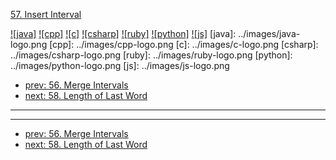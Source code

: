 [57. Insert Interval](https://leetcode.com/problems/insert-interval/)

[![java]](../java/057-insert-interval.md)
[![cpp]](../cpp/057-insert-interval.md)
[![c]](../c/057-insert-interval.md)
[![csharp]](../csharp/057-insert-interval.md)
[![ruby]](../ruby/057-insert-interval.md)
[![python]](../python/057-insert-interval.md)
[![js]](../js/057-insert-interval.md)
[java]: ../images/java-logo.png
[cpp]: ../images/cpp-logo.png
[c]: ../images/c-logo.png
[csharp]: ../images/csharp-logo.png
[ruby]: ../images/ruby-logo.png
[python]: ../images/python-logo.png
[js]: ../images/js-logo.png

- [prev: 56. Merge Intervals](056-merge-intervals.md)
- [next: 58. Length of Last Word](058-length-of-last-word.md)

---


---

- [prev: 56. Merge Intervals](056-merge-intervals.md)
- [next: 58. Length of Last Word](058-length-of-last-word.md)
